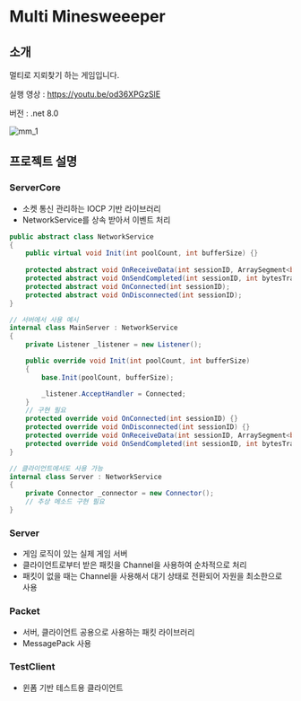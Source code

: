 # Multi Minesweeeper


## 소개

멀티로 지뢰찾기 하는 게임입니다.

실행 영상 : <https://youtu.be/od36XPGzSlE>

버전 : .net 8.0

![mm_1](https://github.com/user-attachments/assets/ea41c527-5acc-46cb-9434-992c32bc4ee6)



## 프로젝트 설명

### ServerCore
- 소켓 통신 관리하는 IOCP 기반 라이브러리
- NetworkService를 상속 받아서 이벤트 처리
```cs
public abstract class NetworkService
{
	public virtual void Init(int poolCount, int bufferSize) {}
	
	protected abstract void OnReceiveData(int sessionID, ArraySegment<byte> data);
	protected abstract void OnSendCompleted(int sessionID, int bytesTransferred, IList<ArraySegment<byte>> bufferList);
	protected abstract void OnConnected(int sessionID);
	protected abstract void OnDisconnected(int sessionID);
}
```
```cs
// 서버에서 사용 예시
internal class MainServer : NetworkService
{
	private Listener _listener = new Listener();

	public override void Init(int poolCount, int bufferSize)
	{
		base.Init(poolCount, bufferSize);

		_listener.AcceptHandler = Connected;
	}
	// 구현 필요
	protected override void OnConnected(int sessionID) {}
	protected override void OnDisconnected(int sessionID) {}
	protected override void OnReceiveData(int sessionID, ArraySegment<byte> data) {}
	protected override void OnSendCompleted(int sessionID, int bytesTransferred, IList<ArraySegment<byte>> bufferList) {}
}
```
```cs
// 클라이언트에서도 사용 가능
internal class Server : NetworkService
{
	private Connector _connector = new Connector();
	// 추상 메소드 구현 필요
}
```

### Server
- 게임 로직이 있는 실제 게임 서버
- 클라이언트로부터 받은 패킷을 Channel을 사용하여 순차적으로 처리
- 패킷이 없을 때는 Channel을 사용해서 대기 상태로 전환되어 자원을 최소한으로 사용


### Packet
- 서버, 클라이언트 공용으로 사용하는 패킷 라이브러리
- MessagePack 사용

### TestClient
- 윈폼 기반 테스트용 클라이언트


